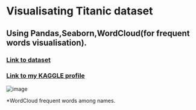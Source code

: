 # Visualisating Titanic dataset 

## Using Pandas,Seaborn,WordCloud(for frequent words visualisation).

### [Link to dataset](https://www.kaggle.com/competitions/titanic)
### [Link to my KAGGLE profile](https://www.kaggle.com/thejman687)

![image](https://user-images.githubusercontent.com/98740822/196037498-9170f904-023b-4578-9851-da0fcfe3d924.png)

*WordCloud frequent words among names.
